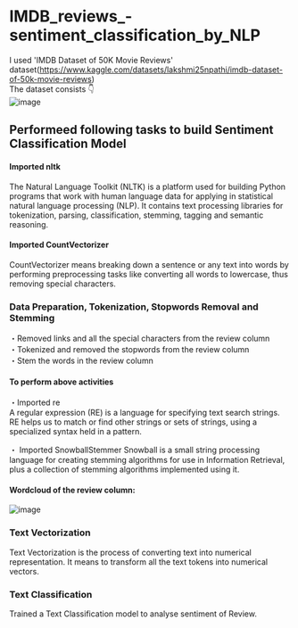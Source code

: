 # IMDB_reviews_-sentiment_classification_by_NLP
I used 'IMDB Dataset of 50K Movie Reviews' dataset(https://www.kaggle.com/datasets/lakshmi25npathi/imdb-dataset-of-50k-movie-reviews)<br/>
The dataset consists 👇<br/>
![image](https://user-images.githubusercontent.com/90775147/195128670-9ed29702-4e4b-41e7-9215-47b34e2a4b27.png)

## Performeed following tasks to build Sentiment Classification Model
#### Imported nltk
The Natural Language Toolkit (NLTK) is a platform used for building Python programs that work with human language data for applying in statistical natural language processing (NLP). It contains text processing libraries for tokenization, parsing, classification, stemming, tagging and semantic reasoning.

#### Imported CountVectorizer
CountVectorizer means breaking down a sentence or any text into words by performing preprocessing tasks like converting all words to lowercase, thus removing special characters.


### Data Preparation, Tokenization, Stopwords Removal and Stemming<br/>
・Removed links and all the special characters from the review column<br/>
・Tokenized and removed the stopwords from the review column<br/>
・Stem the words in the review column<br/>

#### To perform above activities 
・Imported re<br/>
A regular expression (RE) is a language for specifying text search strings. RE helps us to match or find other strings or sets of strings, using a specialized syntax held in a pattern.

・ Imported SnowballStemmer
Snowball is a small string processing language for creating stemming algorithms for use in Information Retrieval, plus a collection of stemming algorithms implemented using it.

#### Wordcloud of the review column:
![image](https://user-images.githubusercontent.com/90775147/195133829-46044484-47d5-4905-8d96-dc33f2037cdb.png)

### Text Vectorization
Text Vectorization is the process of converting text into numerical representation. It means to transform all the text tokens into numerical vectors.

### Text Classification
Trained a Text Classification model to analyse sentiment of Review.
